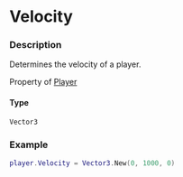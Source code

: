 # Velocity
### Description
Determines the velocity of a player.

Property of [Player](/classes/Player/)

#### Type
`Vector3`

### Example
```lua
player.Velocity = Vector3.New(0, 1000, 0)
```
